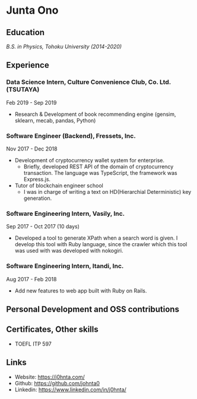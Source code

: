 # Junta Ono

## Education
*B.S. in Physics, Tohoku University (2014-2020)*

## Experience
### Data Science Intern, Culture Convenience Club, Co. Ltd. (TSUTAYA)
Feb 2019 - Sep 2019
  - Research & Development of book recommending engine (gensim, sklearn, mecab, pandas, Python)
  
### Software Engineer (Backend), Fressets, Inc.
Nov 2017 - Dec 2018
- Development of cryptocurrency wallet system for enterprise.
  - Briefly, developed REST API of the domain of cryptocurrency transaction. The language was TypeScript, the framework was Express.js.
- Tutor of blockchain engineer school
  - I was in charge of writing a text on HD(Hierarchial Deterministic) key generation.

### Software Engineering Intern, Vasily, Inc.
Sep 2017 - Oct 2017 (10 days)
- Developed a tool to generate XPath when a search word is given. I develop this tool with Ruby language, since the crawler which this tool was used with was developed with nokogiri.

### Software Engineering Intern, Itandi, Inc.
Aug 2017 - Feb 2018
- Add new features to web app built with Ruby on Rails.

## Personal Development and OSS contributions

###

## Certificates, Other skills
- TOEFL ITP 597

## Links

* Website: https://j0hnta.com/
* Github: https://github.com/johnta0
* Linkedin: https://www.linkedin.com/in/j0hnta/
